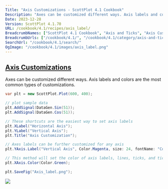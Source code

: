 ```yaml
---
Title: "Axis Customizations - ScottPlot 4.1 Cookbook"
Description: "Axes can be customized different ways. Axis labels and colors are the most common types of customizations."
Date: 2023-12-28
Version: ScottPlot 4.1.70
URL: /cookbook/4.1/recipes/axis_label/
BreadcrumbNames: ["ScottPlot 4.1 Cookbook", "Axis and Ticks", "Axis Customizations"]
BreadcrumbUrls: ["/cookbook/4.1/", "/cookbook/4.1/category/axis-and-ticks", "/cookbook/4.1/recipes/axis_label/"]
SearchUrl: "/cookbook/4.1/search/"
OgImage: "/cookbook/4.1/images/axis_label.png"
---
```


<h2><a id='axis-customizations' href='/cookbook/4.1/recipes/axis_label/'>Axis Customizations</a></h2>

Axes can be customized different ways. Axis labels and colors are the most common types of customizations.

```cs
var plt = new ScottPlot.Plot(600, 400);

// plot sample data
plt.AddSignal(DataGen.Sin(51));
plt.AddSignal(DataGen.Cos(51));

// These shortcuts are the easiest way to set axis labels
plt.XLabel("Horizontal Axis");
plt.YLabel("Vertical Axis");
plt.Title("Axis Customization");

// Axes labels can be further customized for any axis
plt.YAxis.Label("Vertical Axis", Color.Magenta, size: 24, fontName: "Comic Sans MS");

// This method will set the color of axis labels, lines, ticks, and tick labels
plt.XAxis.Color(Color.Green);

plt.SaveFig("Axis_label.png");
```

<img src='../../images/axis_label.png' class='d-block mx-auto my-5' />


